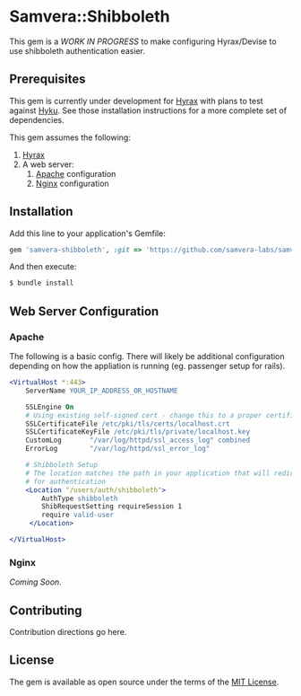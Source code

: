 # Samvera::Shibboleth

This gem is a *WORK IN PROGRESS* to make configuring Hyrax/Devise to use shibboleth authentication easier.

## Prerequisites

This gem is currently under development for [Hyrax](https://github.com/samvera/hyrax) with plans to test against
[Hyku](https://github.com/samvera-labs/hyku). See those installation instructions for a more complete set of dependencies.

This gem assumes the following:

1. [Hyrax](https://github.com/samvera/hyrax)
1. A web server:
    1. [Apache](#apache) configuration
    2. [Nginx](#nginx) configuration

## Installation

Add this line to your application's Gemfile:

```ruby
gem 'samvera-shibboleth', :git => 'https://github.com/samvera-labs/samvera-shibboleth.git'
```

And then execute:
```bash
$ bundle install
```

## Web Server Configuration

### Apache

The following is a basic config. There will likely be additional configuration depending on how the appliation is running (eg. passenger setup for rails).

```apache
<VirtualHost *:443>
    ServerName YOUR_IP_ADDRESS_OR_HOSTNAME

    SSLEngine On
    # Using existing self-signed cert - change this to a proper certificate
    SSLCertificateFile /etc/pki/tls/certs/localhost.crt
    SSLCertificateKeyFile /etc/pki/tls/private/localhost.key
    CustomLog       "/var/log/httpd/ssl_access_log" combined
    ErrorLog        "/var/log/httpd/ssl_error_log"

    # Shibboleth Setup
    # The location matches the path in your application that will redirect to shibboleth
    # for authentication
    <Location "/users/auth/shibboleth">
        AuthType shibboleth
        ShibRequestSetting requireSession 1
        require valid-user
     </Location>

</VirtualHost>
```

### Nginx

_*Coming Soon.*_

## Contributing
Contribution directions go here.

## License
The gem is available as open source under the terms of the [MIT License](http://opensource.org/licenses/MIT).
